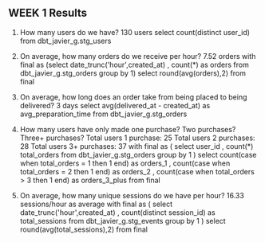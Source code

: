 ## WEEK 1 Results
1. How many users do we have?
    130 users
    select count(distinct user_id) from dbt_javier_g.stg_users
2. On average, how many orders do we receive per hour?
    7.52 orders
    with final as (select 
        date_trunc('hour',created_at)
        , count(*) as orders
    from dbt_javier_g.stg_orders
    group by 1)
    select round(avg(orders),2) from final

3. On average, how long does an order take from being placed to being delivered?
    3 days
    select 
        avg(delivered_at - created_at) as avg_preparation_time
    from dbt_javier_g.stg_orders

4. How many users have only made one purchase? Two purchases? Three+ purchases?
    Total users 1 purchase: 25
    Total users 2 purchases: 28
    Total users 3+ purchases: 37
    with final as (
        select 
            user_id
            , count(*) total_orders
        from dbt_javier_g.stg_orders
        group by 1
        )
    select
    count(case when total_orders = 1 then 1 end) as orders_1
    , count(case when total_orders = 2 then 1 end) as orders_2
    , count(case when total_orders > 3 then 1 end) as orders_3_plus
    from final

5. On average, how many unique sessions do we have per hour?
    16.33 sessions/hour as average
    with final as (
        select 
            date_trunc('hour',created_at)
            , count(distinct session_id) as total_sessions
        from dbt_javier_g.stg_events
        group by 1
    )
    select
        round(avg(total_sessions),2)
    from final